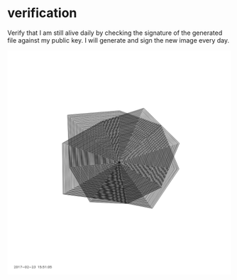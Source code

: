 # verification
Verify that I am still alive daily by checking the signature of the generated file against my public key. I will generate and sign the new image every day.

![Verify Image](/sign/verification.png?raw=true "Verification Image")